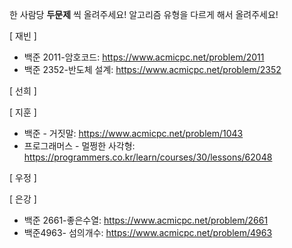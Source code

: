 한 사람당 **두문제** 씩 올려주세요!
알고리즘 유형을 다르게 해서 올려주세요!

[ 재빈 ]
- 백준 2011-암호코드: https://www.acmicpc.net/problem/2011
- 백준 2352-반도체 설계: https://www.acmicpc.net/problem/2352

[ 선희 ]

[ 지훈 ]
- 백준 - 거짓말: https://www.acmicpc.net/problem/1043
- 프로그래머스 - 멀쩡한 사각형: https://programmers.co.kr/learn/courses/30/lessons/62048

[ 우정 ]

[ 은강 ]
- 백준 2661-좋은수열: https://www.acmicpc.net/problem/2661
- 백준4963- 섬의개수: https://www.acmicpc.net/problem/4963
